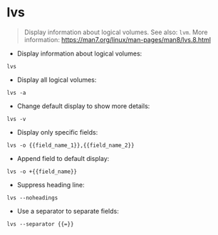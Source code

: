 # lvs

> Display information about logical volumes.
> See also: `lvm`.
> More information: <https://man7.org/linux/man-pages/man8/lvs.8.html>

- Display information about logical volumes:

`lvs`

- Display all logical volumes:

`lvs -a`

- Change default display to show more details:

`lvs -v`

- Display only specific fields:

`lvs -o {{field_name_1}},{{field_name_2}}`

- Append field to default display:

`lvs -o +{{field_name}}`

- Suppress heading line:

`lvs --noheadings`

- Use a separator to separate fields:

`lvs --separator {{=}}`
